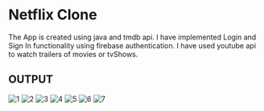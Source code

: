 # Netflix Clone

The App is created using java and tmdb api. I have implemented Login and Sign In functionality using firebase authentication.
I have used youtube api to watch trailers of movies or tvShows.





## OUTPUT
![1](https://github.com/AmanShamsheerSheikh/Netflix-Clone/assets/103746505/fb9299ea-138d-4e1c-a019-e282fb937266)
![2](https://github.com/AmanShamsheerSheikh/Netflix-Clone/assets/103746505/d6727a32-254c-49b0-aa3f-db34023a257b)
![3](https://github.com/AmanShamsheerSheikh/Netflix-Clone/assets/103746505/cd5c0588-241d-4b95-8c4c-bb6ed2869d71)
![4](https://github.com/AmanShamsheerSheikh/Netflix-Clone/assets/103746505/dbdb8d74-1209-49f0-a1da-25a206364d2f)
![5](https://github.com/AmanShamsheerSheikh/Netflix-Clone/assets/103746505/6070e480-fbe6-46ab-93f5-6640104fa9ab)
![6](https://github.com/AmanShamsheerSheikh/Netflix-Clone/assets/103746505/7fe5c2b3-7e75-4e92-a17f-e4df2fdb5251)
![7](https://github.com/AmanShamsheerSheikh/Netflix-Clone/assets/103746505/33daa887-4d88-4abb-8075-0037186e2a55)

